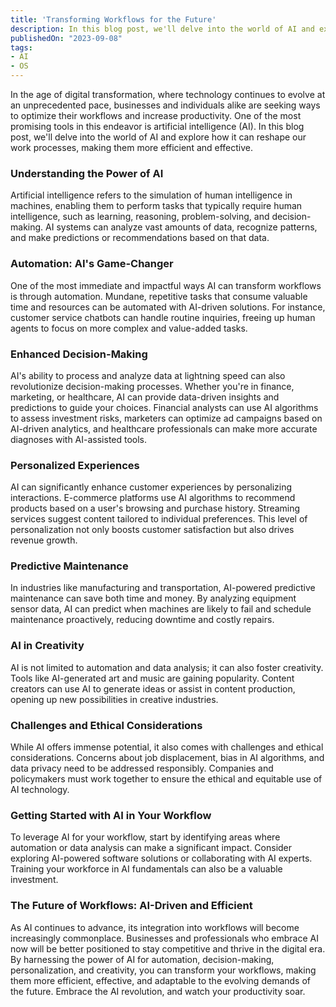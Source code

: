 ```yaml
---
title: 'Transforming Workflows for the Future'
description: In this blog post, we'll delve into the world of AI and explore how it can reshape our work processes, making them more efficient and effective.
publishedOn: "2023-09-08"
tags:
- AI
- OS
---
```


In the age of digital transformation, where technology continues to evolve at an unprecedented pace, businesses and individuals alike are seeking ways to optimize their workflows and increase productivity. One of the most promising tools in this endeavor is artificial intelligence (AI). In this blog post, we'll delve into the world of AI and explore how it can reshape our work processes, making them more efficient and effective.

### Understanding the Power of AI

Artificial intelligence refers to the simulation of human intelligence in machines, enabling them to perform tasks that typically require human intelligence, such as learning, reasoning, problem-solving, and decision-making. AI systems can analyze vast amounts of data, recognize patterns, and make predictions or recommendations based on that data.

### Automation: AI's Game-Changer

One of the most immediate and impactful ways AI can transform workflows is through automation. Mundane, repetitive tasks that consume valuable time and resources can be automated with AI-driven solutions. For instance, customer service chatbots can handle routine inquiries, freeing up human agents to focus on more complex and value-added tasks.

### Enhanced Decision-Making

AI's ability to process and analyze data at lightning speed can also revolutionize decision-making processes. Whether you're in finance, marketing, or healthcare, AI can provide data-driven insights and predictions to guide your choices. Financial analysts can use AI algorithms to assess investment risks, marketers can optimize ad campaigns based on AI-driven analytics, and healthcare professionals can make more accurate diagnoses with AI-assisted tools.

### Personalized Experiences

AI can significantly enhance customer experiences by personalizing interactions. E-commerce platforms use AI algorithms to recommend products based on a user's browsing and purchase history. Streaming services suggest content tailored to individual preferences. This level of personalization not only boosts customer satisfaction but also drives revenue growth.

### Predictive Maintenance

In industries like manufacturing and transportation, AI-powered predictive maintenance can save both time and money. By analyzing equipment sensor data, AI can predict when machines are likely to fail and schedule maintenance proactively, reducing downtime and costly repairs.

### AI in Creativity

AI is not limited to automation and data analysis; it can also foster creativity. Tools like AI-generated art and music are gaining popularity. Content creators can use AI to generate ideas or assist in content production, opening up new possibilities in creative industries.

### Challenges and Ethical Considerations

While AI offers immense potential, it also comes with challenges and ethical considerations. Concerns about job displacement, bias in AI algorithms, and data privacy need to be addressed responsibly. Companies and policymakers must work together to ensure the ethical and equitable use of AI technology.

### Getting Started with AI in Your Workflow

To leverage AI for your workflow, start by identifying areas where automation or data analysis can make a significant impact. Consider exploring AI-powered software solutions or collaborating with AI experts. Training your workforce in AI fundamentals can also be a valuable investment.

### The Future of Workflows: AI-Driven and Efficient

As AI continues to advance, its integration into workflows will become increasingly commonplace. Businesses and professionals who embrace AI now will be better positioned to stay competitive and thrive in the digital era. By harnessing the power of AI for automation, decision-making, personalization, and creativity, you can transform your workflows, making them more efficient, effective, and adaptable to the evolving demands of the future. Embrace the AI revolution, and watch your productivity soar.
